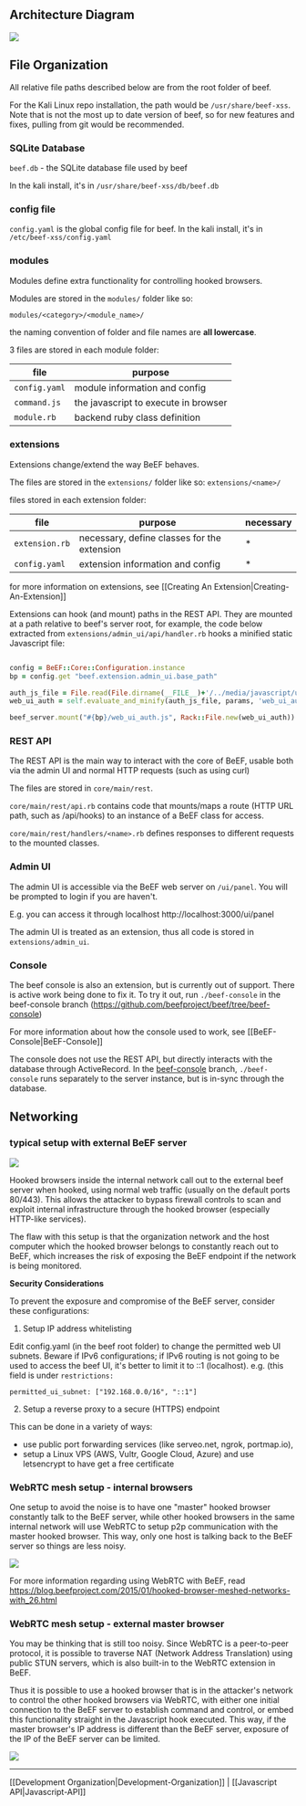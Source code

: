 ## Architecture Diagram

<img src="Images/beef-architecture.png">

## File Organization

All relative file paths described below are from the root folder of beef.

For the Kali Linux repo installation, the path would be `/usr/share/beef-xss`. Note that is not the most up to date version of beef, so for new features and fixes, pulling from git would be recommended.

### SQLite Database

`beef.db` - the SQLite database file used by beef

In the kali install, it's in `/usr/share/beef-xss/db/beef.db`

### config file

`config.yaml` is the global config file for beef. In the kali install, it's in `/etc/beef-xss/config.yaml`

### modules

Modules define extra functionality for controlling hooked browsers.

Modules are stored in the `modules/` folder like so:

`modules/<category>/<module_name>/`

the naming convention of folder and file names are **all lowercase**.

3 files are stored in each module folder: 

| file 		   | purpose							  |
|--------------|--------------------------------------|
|`config.yaml` | module information and config        |
| `command.js` | the javascript to execute in browser |
| `module.rb`  | backend ruby class definition        |

### extensions

Extensions change/extend the way BeEF behaves.

The files are stored in the `extensions/` folder like so:
`extensions/<name>/`

files stored in each extension folder:

| file 		   | purpose							             | necessary |
|--------------|-------------------------------------------------|-----------|
|`extension.rb` | necessary, define classes for the extension    | *		 |
|`config.yaml` | extension information and config               | *          |

for more information on extensions, see [[Creating An Extension|Creating-An-Extension]]

Extensions can hook (and mount) paths in the REST API. They are mounted at a path relative to beef's server root, for example, the code below extracted from `extensions/admin_ui/api/handler.rb` hooks a minified static Javascript file: 

```ruby

config = BeEF::Core::Configuration.instance
bp = config.get "beef.extension.admin_ui.base_path"

auth_js_file = File.read(File.dirname(__FILE__)+'/../media/javascript/ui/authentication.js') + "\n\n"
web_ui_auth = self.evaluate_and_minify(auth_js_file, params, 'web_ui_auth')

beef_server.mount("#{bp}/web_ui_auth.js", Rack::File.new(web_ui_auth))

```

### REST API

The REST API is the main way to interact with the core of BeEF, usable both via the admin UI and normal HTTP requests (such as using curl)

The files are stored in `core/main/rest`.

`core/main/rest/api.rb` contains code that mounts/maps a route (HTTP URL path, such as /api/hooks) to an instance of a BeEF class for access.

`core/main/rest/handlers/<name>.rb` defines responses to different requests to the mounted classes.


### Admin UI

The admin UI is accessible via the BeEF web server on `/ui/panel`. You will be prompted to login if you are haven't. 

E.g. you can access it through localhost http://localhost:3000/ui/panel

The admin UI is treated as an extension, thus all code is stored in `extensions/admin_ui`.


### Console

The beef console is also an extension, but is currently out of support. There is active work being done to fix it. To try it out, run `./beef-console` in the beef-console branch (https://github.com/beefproject/beef/tree/beef-console)

For more information about how the console used to work, see [[BeEF-Console|BeEF-Console]]

The console does not use the REST API, but directly interacts with the database through ActiveRecord. In the <a href="https://github.com/beefproject/beef/tree/beef-console">beef-console</a> branch, `./beef-console` runs separately to the server instance, but is in-sync through the database.


## Networking

### typical setup with external BeEF server

<img src="Images/beef-networking-zombies.png">

Hooked browsers inside the internal network call out to the external beef server when hooked, using normal web traffic (usually on the default ports 80/443). This allows the attacker to bypass firewall controls to scan and exploit internal infrastructure through the hooked browser (especially HTTP-like services).

The flaw with this setup is that the organization network and the host computer which the hooked browser belongs to constantly reach out to BeEF, which increases the risk of exposing the BeEF endpoint if the network is being monitored.

**Security Considerations**

To prevent the exposure and compromise of the BeEF server, consider these configurations:

1. Setup IP address whitelisting

Edit config.yaml (in the beef root folder) to change the permitted web UI subnets. Beware if IPv6 configurations; if IPv6 routing is not going to be used to access the beef UI, it's better to limit it to ::1 (localhost).
e.g. (this field is under `restrictions:`
```
permitted_ui_subnet: ["192.168.0.0/16", "::1"]
```

2. Setup a reverse proxy to a secure (HTTPS) endpoint

This can be done in a variety of ways:

- use public port forwarding services (like serveo.net, ngrok, portmap.io),
- setup a Linux VPS (AWS, Vultr, Google Cloud, Azure) and use letsencrypt to have get a free certificate


### WebRTC mesh setup - internal browsers

One setup to avoid the noise is to have one "master" hooked browser constantly talk to the BeEF server, while other hooked browsers in the same internal network will use WebRTC to setup p2p communication with the master hooked browser. This way, only one host is talking back to the BeEF server so things are less noisy.

<img src="Images/webrtc-internal.png">

For more information regarding using WebRTC with BeEF, read https://blog.beefproject.com/2015/01/hooked-browser-meshed-networks-with_26.html

### WebRTC mesh setup - external master browser

You may be thinking that is still too noisy. Since WebRTC is a peer-to-peer protocol, it is possible to traverse NAT (Network Address Translation) using public STUN servers, which is also built-in to the WebRTC extension in BeEF.

Thus it is possible to use a hooked browser that is in the attacker's network to control the other hooked browsers via WebRTC, with either one initial connection to the BeEF server to establish command and control, or embed this functionality straight in the Javascript hook executed. This way, if the master browser's IP address is different than the BeEF server, exposure of the IP of the BeEF server can be limited.

<img src="Images/webrtc-external.png">

***

[[Development Organization|Development-Organization]] | [[Javascript API|Javascript-API]]